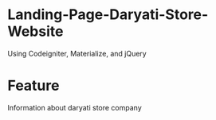# Landing-Page-Daryati-Store-Website
Using Codeigniter, Materialize, and jQuery

# Feature
Information about daryati store company 
